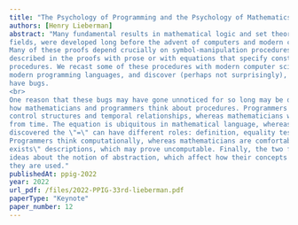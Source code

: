 ```yaml
---
title: "The Psychology of Programming and the Psychology of Mathematics"
authors: [Henry Lieberman]
abstract: "Many fundamental results in mathematical logic and set theory, among other mathematical
fields, were developed long before the advent of computers and modern computer science.
Many of these proofs depend crucially on symbol-manipulation procedures, originally
described in the proofs with prose or with equations that specify constraints on the
procedures. We recast some of these procedures with modern computer science concepts, in
modern programming languages, and discover (perhaps not surprisingly), that... some of them
have bugs.
<br>
One reason that these bugs may have gone unnoticed for so long may be due to differences in
how mathematicians and programmers think about procedures. Programmers think about
control structures and temporal relationships, whereas mathematicians want to abstract away
from time. The equation is ubiquitous in mathematical language, whereas programmers have
discovered the \"=\" can have different roles: definition, equality testing, and assignment.
Programmers think computationally, whereas mathematicians are comfortable with \"there
exists\" descriptions, which may prove uncomputable. Finally, the two fields have different
ideas about the notion of abstraction, which affect how their concepts are introduced and how
they are used."
publishedAt: ppig-2022
year: 2022
url_pdf: /files/2022-PPIG-33rd-lieberman.pdf
paperType: "Keynote"
paper_number: 12
---
```

